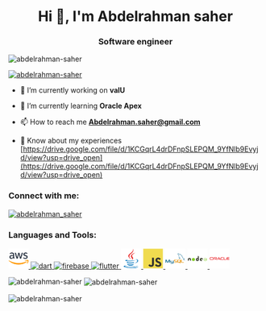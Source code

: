 <h1 align="center">Hi 👋, I'm Abdelrahman saher</h1>
<h3 align="center">Software engineer</h3>

<p align="left"> <img src="https://komarev.com/ghpvc/?username=abdelrahman-saher&label=Profile%20views&color=0e75b6&style=flat" alt="abdelrahman-saher" /> </p>

<p align="left"> <a href="https://github.com/ryo-ma/github-profile-trophy"><img src="https://github-profile-trophy.vercel.app/?username=abdelrahman-saher" alt="abdelrahman-saher" /></a> </p>

- 🔭 I’m currently working on **valU**

- 🌱 I’m currently learning **Oracle Apex**

- 📫 How to reach me **Abdelrahman.saher@gmail.com**

- 📄 Know about my experiences [https://drive.google.com/file/d/1KCGqrL4drDFnpSLEPQM_9YfNlb9Evyjd/view?usp=drive_open](https://drive.google.com/file/d/1KCGqrL4drDFnpSLEPQM_9YfNlb9Evyjd/view?usp=drive_open)

<h3 align="left">Connect with me:</h3>
<p align="left">
<a href="https://linkedin.com/in/abdelrahman_saher" target="blank"><img align="center" src="https://raw.githubusercontent.com/rahuldkjain/github-profile-readme-generator/master/src/images/icons/Social/linked-in-alt.svg" alt="abdelrahman_saher" height="30" width="40" /></a>
</p>

<h3 align="left">Languages and Tools:</h3>
<p align="left"> <a href="https://aws.amazon.com" target="_blank" rel="noreferrer"> <img src="https://raw.githubusercontent.com/devicons/devicon/master/icons/amazonwebservices/amazonwebservices-original-wordmark.svg" alt="aws" width="40" height="40"/> </a> <a href="https://dart.dev" target="_blank" rel="noreferrer"> <img src="https://www.vectorlogo.zone/logos/dartlang/dartlang-icon.svg" alt="dart" width="40" height="40"/> </a> <a href="https://firebase.google.com/" target="_blank" rel="noreferrer"> <img src="https://www.vectorlogo.zone/logos/firebase/firebase-icon.svg" alt="firebase" width="40" height="40"/> </a> <a href="https://flutter.dev" target="_blank" rel="noreferrer"> <img src="https://www.vectorlogo.zone/logos/flutterio/flutterio-icon.svg" alt="flutter" width="40" height="40"/> </a> <a href="https://www.java.com" target="_blank" rel="noreferrer"> <img src="https://raw.githubusercontent.com/devicons/devicon/master/icons/java/java-original.svg" alt="java" width="40" height="40"/> </a> <a href="https://developer.mozilla.org/en-US/docs/Web/JavaScript" target="_blank" rel="noreferrer"> <img src="https://raw.githubusercontent.com/devicons/devicon/master/icons/javascript/javascript-original.svg" alt="javascript" width="40" height="40"/> </a> <a href="https://www.mysql.com/" target="_blank" rel="noreferrer"> <img src="https://raw.githubusercontent.com/devicons/devicon/master/icons/mysql/mysql-original-wordmark.svg" alt="mysql" width="40" height="40"/> </a> <a href="https://nodejs.org" target="_blank" rel="noreferrer"> <img src="https://raw.githubusercontent.com/devicons/devicon/master/icons/nodejs/nodejs-original-wordmark.svg" alt="nodejs" width="40" height="40"/> </a> <a href="https://www.oracle.com/" target="_blank" rel="noreferrer"> <img src="https://raw.githubusercontent.com/devicons/devicon/master/icons/oracle/oracle-original.svg" alt="oracle" width="40" height="40"/> </a> </p>

<p><img align="left" src="https://github-readme-stats.vercel.app/api/top-langs?username=abdelrahman-saher&show_icons=true&locale=en&layout=compact" alt="abdelrahman-saher" /></p>

<p>&nbsp;<img align="center" src="https://github-readme-stats.vercel.app/api?username=abdelrahman-saher&show_icons=true&locale=en" alt="abdelrahman-saher" /></p>

<p><img align="center" src="https://github-readme-streak-stats.herokuapp.com/?user=abdelrahman-saher&" alt="abdelrahman-saher" /></p>
